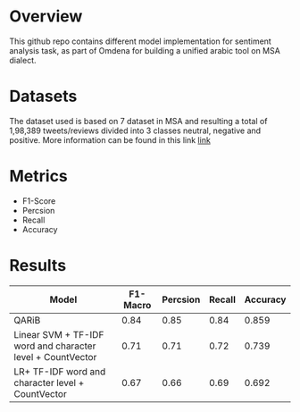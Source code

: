 # Overview 
This github repo contains different model implementation for sentiment analysis task, as part of Omdena for building a unified arabic tool on MSA dialect.

# Datasets
The dataset used is based on 7 dataset in MSA and resulting a total of 1,98,389 tweets/reviews divided into 3 classes neutral, negative and positive. 
More information can be found in this link 
[link](https://docs.google.com/spreadsheets/d/17MT_OPUmjSKF323rFNM3pxUBAuES6Mu9Zzpd8V06c34/edit#gid=0)

# Metrics
- F1-Score
- Percsion
- Recall
- Accuracy

# Results
| Model                                                       | F1-Macro | Percsion | Recall | Accuracy |
|-------------------------------------------------------------|----------|----------|--------|----------|
| QARiB                                                       | 0.84     | 0.85     | 0.84   | 0.859    |
| Linear SVM + TF-IDF word and character level + CountVector  | 0.71     | 0.71     | 0.72   | 0.739    |
| LR+ TF-IDF word and character level + CountVector           | 0.67     | 0.66     | 0.69   | 0.692    |












